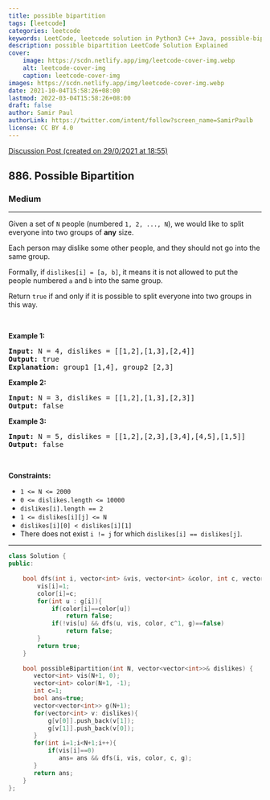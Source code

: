 ```yaml
---
title: possible bipartition
tags: [leetcode]
categories: leetcode
keywords: LeetCode, leetcode solution in Python3 C++ Java, possible-bipartition solution
description: possible bipartition LeetCode Solution Explained
cover:
    image: https://scdn.netlify.app/img/leetcode-cover-img.webp
    alt: leetcode-cover-img
    caption: leetcode-cover-img
images: https://scdn.netlify.app/img/leetcode-cover-img.webp
date: 2021-10-04T15:58:26+08:00
lastmod: 2022-03-04T15:58:26+08:00
draft: false
author: Samir Paul
authorLink: https://twitter.com/intent/follow?screen_name=SamirPaulb
license: CC BY 4.0
---
```



[Discussion Post (created on 29/0/2021 at 18:55)](https://leetcode.com/problems/possible-bipartition/discuss/1040464/DFS-or-C%2B%2B-or-Coloring)  
<h2>886. Possible Bipartition</h2><h3>Medium</h3><hr><div><p>Given a set of <code>N</code>&nbsp;people (numbered <code>1, 2, ..., N</code>), we would like to split everyone into two groups of <strong>any</strong> size.</p>

<p>Each person may dislike some other people, and they should not go into the same group.&nbsp;</p>

<p>Formally, if <code>dislikes[i] = [a, b]</code>, it means it is not allowed to put the people numbered <code>a</code> and <code>b</code> into the same group.</p>

<p>Return <code>true</code>&nbsp;if and only if it is possible to split everyone into two groups in this way.</p>

<p>&nbsp;</p>

<div>
<div>
<ol>
</ol>
</div>
</div>

<div>
<p><strong>Example 1:</strong></p>

<pre><strong>Input: </strong>N = <span id="example-input-1-1">4</span>, dislikes = <span id="example-input-1-2">[[1,2],[1,3],[2,4]]</span>
<strong>Output: </strong><span id="example-output-1">true</span>
<strong>Explanation</strong>: group1 [1,4], group2 [2,3]
</pre>

<div>
<p><strong>Example 2:</strong></p>

<pre><strong>Input: </strong>N = <span id="example-input-2-1">3</span>, dislikes = <span id="example-input-2-2">[[1,2],[1,3],[2,3]]</span>
<strong>Output: </strong><span id="example-output-2">false</span>
</pre>

<div>
<p><strong>Example 3:</strong></p>

<pre><strong>Input: </strong>N = <span id="example-input-3-1">5</span>, dislikes = <span id="example-input-3-2">[[1,2],[2,3],[3,4],[4,5],[1,5]]</span>
<strong>Output: </strong><span id="example-output-3">false</span>
</pre>
</div>
</div>
</div>

<p>&nbsp;</p>
<p><strong>Constraints:</strong></p>

<ul>
	<li><code>1 &lt;= N &lt;= 2000</code></li>
	<li><code>0 &lt;= dislikes.length &lt;= 10000</code></li>
	<li><code>dislikes[i].length == 2</code></li>
	<li><code>1 &lt;= dislikes[i][j] &lt;= N</code></li>
	<li><code>dislikes[i][0] &lt; dislikes[i][1]</code></li>
	<li>There does not exist <code>i != j</code> for which <code>dislikes[i] == dislikes[j]</code>.</li>
</ul></div>

---




```cpp
class Solution {
public:
    
    bool dfs(int i, vector<int> &vis, vector<int> &color, int c, vector<vector<int>>& g){
        vis[i]=1;
        color[i]=c;
        for(int u : g[i]){
            if(color[i]==color[u])
                return false;
            if(!vis[u] && dfs(u, vis, color, c^1, g)==false)
                return false;
        }
        return true;
    }
    
    bool possibleBipartition(int N, vector<vector<int>>& dislikes) {
       vector<int> vis(N+1, 0);
       vector<int> color(N+1, -1);
       int c=1;
       bool ans=true;
       vector<vector<int>> g(N+1);
       for(vector<int> v: dislikes){
           g[v[0]].push_back(v[1]);
           g[v[1]].push_back(v[0]);
       }
       for(int i=1;i<N+1;i++){
           if(vis[i]==0)
              ans= ans && dfs(i, vis, color, c, g);
       }
       return ans;
    }
};
```
